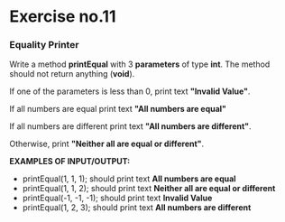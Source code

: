 # Exercise no.11
### Equality Printer

Write a method **printEqual** with 3 **parameters** of type **int**. The method should not return anything (**void**).

If one of the parameters is less than 0, print text **"Invalid Value"**. 

If all numbers are equal print text **"All numbers are equal"**

If all numbers are different print text **"All numbers are different"**. 

Otherwise, print **"Neither all are equal or different"**.

**EXAMPLES OF INPUT/OUTPUT:**
- printEqual(1, 1, 1); should print text **All numbers are equal**
- printEqual(1, 1, 2); should print text **Neither all are equal or different** 
- printEqual(-1, -1, -1); should print text **Invalid Value**
- printEqual(1, 2, 3); should print text **All numbers are different**